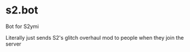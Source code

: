 # s2.bot
Bot for S2ymi 

Literally just sends S2's glitch overhaul mod to people when they join the server
